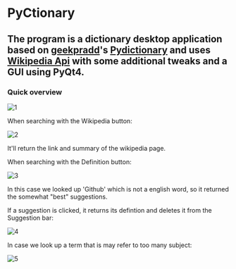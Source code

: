 # PyCtionary

The program is a dictionary desktop application based on [geekpradd](https://github.com/geekpradd)'s [Pydictionary](https://github.com/geekpradd/PyDictionary) and uses [Wikipedia Api](https://pypi.python.org/pypi/wikipedia) with some additional tweaks and a GUI using PyQt4.
---
### Quick overview

![1](https://user-images.githubusercontent.com/24724665/35693923-9674b662-0777-11e8-88f1-139f5e85a3a9.PNG)

When searching with the Wikipedia button:

![2](https://user-images.githubusercontent.com/24724665/35693925-96afed72-0777-11e8-9b58-1313fa651b01.PNG)

It'll return the link and summary of the wikipedia page.

When searching with the Definition button:

![3](https://user-images.githubusercontent.com/24724665/35693926-96d9fb76-0777-11e8-99c3-9c2f708faaac.PNG)

In this case we looked up 'Github' which is not a english word, so it returned the somewhat "best" suggestions.

If a suggestion is clicked, it returns its defintion and deletes it from the Suggestion bar:

![4](https://user-images.githubusercontent.com/24724665/35693927-970fb054-0777-11e8-9b78-e0a8f85902d7.PNG)

In case we look up a term that is may refer to too many subject:

![5](https://user-images.githubusercontent.com/24724665/35693928-973d8470-0777-11e8-9f00-db63f610b8a9.PNG)








